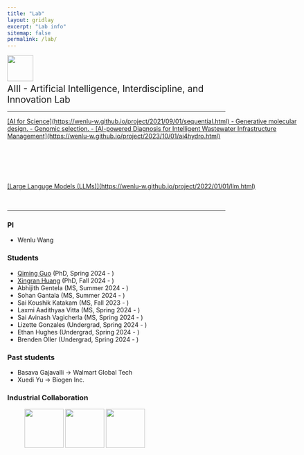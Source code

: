 ```yaml
---
title: "Lab"
layout: gridlay
excerpt: "Lab info"
sitemap: false
permalink: /lab/
---
```


<img src="{{ site.url }}{{ site.baseurl }}/images/aiii.png" style="width: 60px; box-shadow: none"> <span style="font-size:1.5em;"> <br> AIII - Artificial Intelligence, Interdiscipline, and Innovation Lab </span>

------------------------------------------

<div style="width: 100%;">
<div style="height: 150px; width: 700px;"> 
  <ins>[AI for Science](https://wenlu-w.github.io/project/2021/09/01/sequential.html)<ins>
- Generative molecular design. 
- Genomic selection. 
- <ins>[AI-powered Diagnosis for Intelligent Wastewater Infrastructure Management](https://wenlu-w.github.io/project/2023/10/01/ai4hydro.html)</ins>
</div>
</div>

<div style="width: 100%;">
<div style="height: 50px; width: 1000px;"> 
  <ins>[Large Languge Models (LLMs)](https://wenlu-w.github.io/project/2022/01/01/llm.html)</ins>
</div>
</div>

------------------------------------------

### PI 

- Wenlu Wang

### Students

- [Qiming Guo]() (PhD, Spring 2024 - )
- [Xingran Huang]() (PhD, Fall 2024 - )
- Abhijith Gentela (MS, Summer 2024 - )
- Sohan Gantala (MS, Summer 2024 - )
- Sai Koushik Katakam (MS, Fall 2023 - )
- Laxmi Aadithyaa Vitta (MS, Spring 2024 - )
- Sai Avinash Vagicherla (MS, Spring 2024 - )
- Lizette Gonzales (Undergrad, Spring 2024 - )
- Ethan Hughes (Undergrad, Spring 2024 - )
- Brenden Oller (Undergrad, Spring 2024 - )


### Past students
- Basava Gajavalli -> Walmart Global Tech
- Xuedi Yu -> Biogen Inc.

### Industrial Collaboration

<left><figure class="third">
  <img src="{{ site.url }}{{ site.baseurl }}/images/biogen.jpeg" style="width: 90px; box-shadow: none">
  <img src="{{ site.url }}{{ site.baseurl }}/images/instacart.png" style="width: 90px; box-shadow: none">
  <img src="{{ site.url }}{{ site.baseurl }}/images/wework.png" style="width: 90px; box-shadow: none">
</figure></left>








